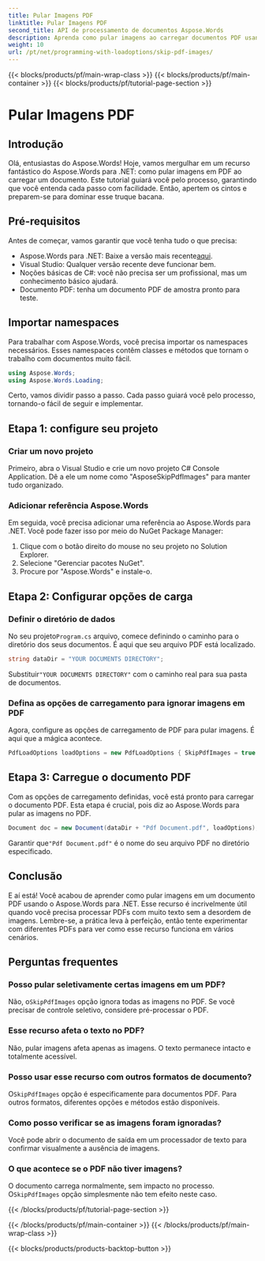 ```yaml
---
title: Pular Imagens PDF
linktitle: Pular Imagens PDF
second_title: API de processamento de documentos Aspose.Words
description: Aprenda como pular imagens ao carregar documentos PDF usando Aspose.Words para .NET. Siga este guia passo a passo para extração de texto sem interrupções.
weight: 10
url: /pt/net/programming-with-loadoptions/skip-pdf-images/
---
```


{{< blocks/products/pf/main-wrap-class >}}
{{< blocks/products/pf/main-container >}}
{{< blocks/products/pf/tutorial-page-section >}}

# Pular Imagens PDF

## Introdução

Olá, entusiastas do Aspose.Words! Hoje, vamos mergulhar em um recurso fantástico do Aspose.Words para .NET: como pular imagens em PDF ao carregar um documento. Este tutorial guiará você pelo processo, garantindo que você entenda cada passo com facilidade. Então, apertem os cintos e preparem-se para dominar esse truque bacana.

## Pré-requisitos

Antes de começar, vamos garantir que você tenha tudo o que precisa:

-  Aspose.Words para .NET: Baixe a versão mais recente[aqui](https://releases.aspose.com/words/net/).
- Visual Studio: Qualquer versão recente deve funcionar bem.
- Noções básicas de C#: você não precisa ser um profissional, mas um conhecimento básico ajudará.
- Documento PDF: tenha um documento PDF de amostra pronto para teste.

## Importar namespaces

Para trabalhar com Aspose.Words, você precisa importar os namespaces necessários. Esses namespaces contêm classes e métodos que tornam o trabalho com documentos muito fácil.

```csharp
using Aspose.Words;
using Aspose.Words.Loading;
```

Certo, vamos dividir passo a passo. Cada passo guiará você pelo processo, tornando-o fácil de seguir e implementar.

## Etapa 1: configure seu projeto

### Criar um novo projeto

Primeiro, abra o Visual Studio e crie um novo projeto C# Console Application. Dê a ele um nome como "AsposeSkipPdfImages" para manter tudo organizado.

### Adicionar referência Aspose.Words

Em seguida, você precisa adicionar uma referência ao Aspose.Words para .NET. Você pode fazer isso por meio do NuGet Package Manager:

1. Clique com o botão direito do mouse no seu projeto no Solution Explorer.
2. Selecione "Gerenciar pacotes NuGet".
3. Procure por "Aspose.Words" e instale-o.

## Etapa 2: Configurar opções de carga

### Definir o diretório de dados

 No seu projeto`Program.cs` arquivo, comece definindo o caminho para o diretório dos seus documentos. É aqui que seu arquivo PDF está localizado.

```csharp
string dataDir = "YOUR DOCUMENTS DIRECTORY";
```

 Substituir`"YOUR DOCUMENTS DIRECTORY"` com o caminho real para sua pasta de documentos.

### Defina as opções de carregamento para ignorar imagens em PDF

Agora, configure as opções de carregamento de PDF para pular imagens. É aqui que a mágica acontece. 

```csharp
PdfLoadOptions loadOptions = new PdfLoadOptions { SkipPdfImages = true };
```

## Etapa 3: Carregue o documento PDF

Com as opções de carregamento definidas, você está pronto para carregar o documento PDF. Esta etapa é crucial, pois diz ao Aspose.Words para pular as imagens no PDF.

```csharp
Document doc = new Document(dataDir + "Pdf Document.pdf", loadOptions);
```

 Garantir que`"Pdf Document.pdf"` é o nome do seu arquivo PDF no diretório especificado.

## Conclusão

E aí está! Você acabou de aprender como pular imagens em um documento PDF usando o Aspose.Words para .NET. Esse recurso é incrivelmente útil quando você precisa processar PDFs com muito texto sem a desordem de imagens. Lembre-se, a prática leva à perfeição, então tente experimentar com diferentes PDFs para ver como esse recurso funciona em vários cenários.

## Perguntas frequentes

### Posso pular seletivamente certas imagens em um PDF?

 Não, o`SkipPdfImages` opção ignora todas as imagens no PDF. Se você precisar de controle seletivo, considere pré-processar o PDF.

### Esse recurso afeta o texto no PDF?

Não, pular imagens afeta apenas as imagens. O texto permanece intacto e totalmente acessível.

### Posso usar esse recurso com outros formatos de documento?

 O`SkipPdfImages` opção é especificamente para documentos PDF. Para outros formatos, diferentes opções e métodos estão disponíveis.

### Como posso verificar se as imagens foram ignoradas?

Você pode abrir o documento de saída em um processador de texto para confirmar visualmente a ausência de imagens.

### O que acontece se o PDF não tiver imagens?

 O documento carrega normalmente, sem impacto no processo. O`SkipPdfImages` opção simplesmente não tem efeito neste caso.

{{< /blocks/products/pf/tutorial-page-section >}}

{{< /blocks/products/pf/main-container >}}
{{< /blocks/products/pf/main-wrap-class >}}

{{< blocks/products/products-backtop-button >}}
